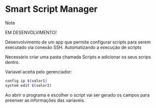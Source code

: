 # Smart Script Manager

> [!NOTE]    
EM DESENVOLVIMENTO!

Desenvolvimento de um app que permite configurar scripts para serem executado via conexão SSH. Automatizando a execução de scripts

Necessário criar uma pasta chamada Scripts e adicionar os seus scrips dentro.  

Variavel aceita pelo gerenciador:

```bash
config ip $(valor1)
system edit $(valor2)
```

Ao abrir o programa e escolher o script vai ser gerado os campos para preenxer as informações das variaveis.    
